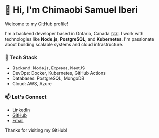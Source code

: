 # 👋 Hi, I'm Chimaobi Samuel Iberi

Welcome to my GitHub profile!

I'm a backend developer based in Ontario, Canada 🇨🇦. I work with technologies like **Node.js**, **PostgreSQL**, and **Kubernetes**. I'm passionate about building scalable systems and cloud infrastructure.

### 🔧 Tech Stack
- Backend: Node.js, Express, NestJS
- DevOps: Docker, Kubernetes, GitHub Actions
- Databases: PostgreSQL, MongoDB
- Cloud: AWS, Azure

### 📫 Let's Connect
- [LinkedIn](https://www.linkedin.com/in/chimaobi-iberi/)
- [GitHub](https://github.com/chimaobi)
- [Email](mailto:iberichimaobi@gmail.com)

Thanks for visiting my GitHub!
